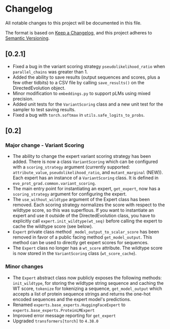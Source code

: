 # Changelog

All notable changes to this project will be documented in this file.

The format is based on [Keep a Changelog](https://keepachangelog.com/en/1.1.0/),
and this project adheres to [Semantic Versioning](https://semver.org/spec/v2.0.0.html).

## [0.2.1]

- Fixed a bug in the variant scoring strategy `pseudolikelihood_ratio` when `parallel_chains` was greater than 1.
- Added the ability to save results (output sequences and scores, plus a few other tidbits) to a CSV file by calling `save_results()` on the DirectedEvolution object. 
- Minor modification to `embeddings.py` to support pLMs using mixed precision.
- Added unit tests for the `VariantScoring` class and a new unit test for the sampler to test saving results. 
- Fixed a bug with `torch.softmax` in `utils.safe_logits_to_probs`.

## [0.2] 

### Major change - Variant Scoring

- The ability to change the expert variant scoring strategy has been added. There is now a class `VariantScoring` which can be configured with a `scoring_strategy` argument (currently supported: `attribute_value`, `pseudolikelihood_ratio`, and `mutant_marginal` (NEW)). Each expert has an instance of a `VariantScoring` class. It is defined in `evo_prot_grad.common.variant_scoring`.
- The main entry point for instantiating an expert, `get_expert`, now has a `scoring_strategy` argument for configuring the expert.
- The `use_without_wildtype` argument of the Expert class has been removed. Each scoring strategy normalizes the score with respect to the wildtype score, so this was superflous. If you want to instantiate an expert and use it outside of the DirectedEvolution class, you have to explicitly call `expert.init_wildtype(wt_seq)` before calling the expert to cache the wildtype score (see below).
- `Expert` private class method `_model_output_to_scalar_score` has been removed in favor of a public facing method `get_model_output`. This method can be used to directly get expert scores for sequences. 
- The `Expert` class no longer has a `wt_score` attribute. The wildtype score is now stored in the `VariantScoring` class (`wt_score_cache`).

### Minor changes

- The `Expert` abstract class now publicly exposes the following methods: `init_wildtype`, for storing the wildtype string sequence and caching the WT score, `tokenize` for tokenizing a sequence, `get_model_output` which accepts a list of protein sequence strings and returns the one-hot encoded sequences and the expert model's predictions. 
- Renamed `experts.base_experts.HuggingFaceExpert` to `experts.base_experts.ProteinLMExpert`
- Improved error message reporting for `get_expert`
- Upgraded `transformers[torch]` to `4.38.0`

